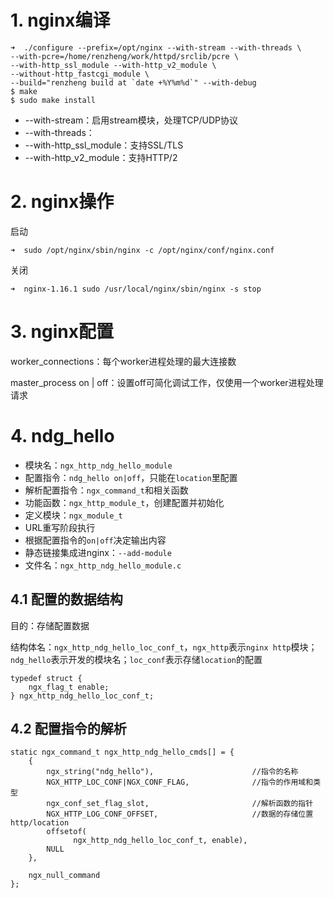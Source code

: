 # 1. nginx编译

```shell
➜  ./configure --prefix=/opt/nginx --with-stream --with-threads \
--with-pcre=/home/renzheng/work/httpd/srclib/pcre \
--with-http_ssl_module --with-http_v2_module \
--without-http_fastcgi_module \
--build="renzheng build at `date +%Y%m%d`" --with-debug
$ make
$ sudo make install
```

- --with-stream：启用stream模块，处理TCP/UDP协议
- --with-threads：
- --with-http_ssl_module：支持SSL/TLS
- --with-http_v2_module：支持HTTP/2

# 2. nginx操作

启动

```
➜  sudo /opt/nginx/sbin/nginx -c /opt/nginx/conf/nginx.conf
```

关闭

```
➜  nginx-1.16.1 sudo /usr/local/nginx/sbin/nginx -s stop
```

# 3. nginx配置

worker_connections：每个worker进程处理的最大连接数

master_process on | off：设置off可简化调试工作，仅使用一个worker进程处理请求

# 4. ndg_hello

- 模块名：`ngx_http_ndg_hello_module`
- 配置指令：`ndg_hello on|off`，只能在`location`里配置
- 解析配置指令：`ngx_command_t`和相关函数
- 功能函数：`ngx_http_module_t`，创建配置并初始化
- 定义模块：`ngx_module_t`
- URL重写阶段执行
- 根据配置指令的`on|off`决定输出内容
- 静态链接集成进nginx：`--add-module`
- 文件名：`ngx_http_ndg_hello_module.c`

## 4.1 配置的数据结构

目的：存储配置数据

结构体名：`ngx_http_ndg_hello_loc_conf_t`，`ngx_http`表示`nginx http`模块；`ndg_hello`表示开发的模块名；`loc_conf`表示存储`location`的配置

```
typedef struct {
    ngx_flag_t enable;
} ngx_http_ndg_hello_loc_conf_t;
```

## 4.2 配置指令的解析

```
static ngx_command_t ngx_http_ndg_hello_cmds[] = {
    {
        ngx_string("ndg_hello"),                      //指令的名称
        NGX_HTTP_LOC_CONF|NGX_CONF_FLAG,              //指令的作用域和类型
        ngx_conf_set_flag_slot,                       //解析函数的指针
        NGX_HTTP_LOG_CONF_OFFSET,                     //数据的存储位置http/location
        offsetof(
              ngx_http_ndg_hello_loc_conf_t, enable),
        NULL
    },
    
    ngx_null_command
};
```